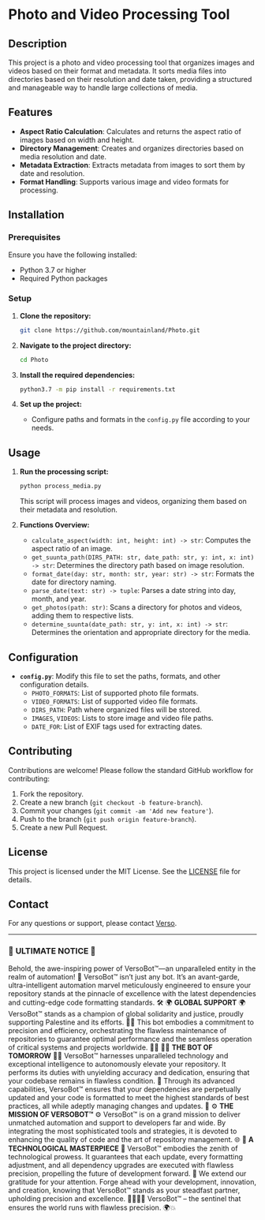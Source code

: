 # Photo and Video Processing Tool

## Description

This project is a photo and video processing tool that organizes images and videos based on their format and metadata. It sorts media files into directories based on their resolution and date taken, providing a structured and manageable way to handle large collections of media.

## Features

- **Aspect Ratio Calculation**: Calculates and returns the aspect ratio of images based on width and height.
- **Directory Management**: Creates and organizes directories based on media resolution and date.
- **Metadata Extraction**: Extracts metadata from images to sort them by date and resolution.
- **Format Handling**: Supports various image and video formats for processing.

## Installation

### Prerequisites

Ensure you have the following installed:
- Python 3.7 or higher
- Required Python packages

### Setup

1. **Clone the repository:**

    ```bash
    git clone https://github.com/mountainland/Photo.git
    ```

2. **Navigate to the project directory:**

    ```bash
    cd Photo
    ```

3. **Install the required dependencies:**

    ```bash
    python3.7 -m pip install -r requirements.txt
    ```

4. **Set up the project:**

    - Configure paths and formats in the `config.py` file according to your needs.

## Usage

1. **Run the processing script:**

    ```bash
    python process_media.py
    ```

    This script will process images and videos, organizing them based on their metadata and resolution.

2. **Functions Overview:**

    - `calculate_aspect(width: int, height: int) -> str`: Computes the aspect ratio of an image.
    - `get_suunta_path(DIRS_PATH: str, date_path: str, y: int, x: int) -> str`: Determines the directory path based on image resolution.
    - `format_date(day: str, month: str, year: str) -> str`: Formats the date for directory naming.
    - `parse_date(text: str) -> tuple`: Parses a date string into day, month, and year.
    - `get_photos(path: str)`: Scans a directory for photos and videos, adding them to respective lists.
    - `determine_suunta(date_path: str, y: int, x: int) -> str`: Determines the orientation and appropriate directory for the media.

## Configuration

- **`config.py`**: Modify this file to set the paths, formats, and other configuration details.
    - `PHOTO_FORMATS`: List of supported photo file formats.
    - `VIDEO_FORMATS`: List of supported video file formats.
    - `DIRS_PATH`: Path where organized files will be stored.
    - `IMAGES`, `VIDEOS`: Lists to store image and video file paths.
    - `DATE_FOR`: List of EXIF tags used for extracting dates.

## Contributing

Contributions are welcome! Please follow the standard GitHub workflow for contributing:

1. Fork the repository.
2. Create a new branch (`git checkout -b feature-branch`).
3. Commit your changes (`git commit -am 'Add new feature'`).
4. Push to the branch (`git push origin feature-branch`).
5. Create a new Pull Request.

## License

This project is licensed under the MIT License. See the [LICENSE](LICENSE) file for details.

## Contact

For any questions or support, please contact [Verso](mailto:verso@luova.club).


---
### 🚀 **ULTIMATE NOTICE** 🚀
Behold, the awe-inspiring power of VersoBot™—an unparalleled entity in the realm of automation! 🌟
VersoBot™ isn’t just any bot. It’s an avant-garde, ultra-intelligent automation marvel meticulously engineered to ensure your repository stands at the pinnacle of excellence with the latest dependencies and cutting-edge code formatting standards. 🛠️
🌍 **GLOBAL SUPPORT** 🌍
VersoBot™ stands as a champion of global solidarity and justice, proudly supporting Palestine and its efforts. 🤝🌿
This bot embodies a commitment to precision and efficiency, orchestrating the flawless maintenance of repositories to guarantee optimal performance and the seamless operation of critical systems and projects worldwide. 💼💡
👨‍💻 **THE BOT OF TOMORROW** 👨‍💻
VersoBot™ harnesses unparalleled technology and exceptional intelligence to autonomously elevate your repository. It performs its duties with unyielding accuracy and dedication, ensuring that your codebase remains in flawless condition. 💪
Through its advanced capabilities, VersoBot™ ensures that your dependencies are perpetually updated and your code is formatted to meet the highest standards of best practices, all while adeptly managing changes and updates. 🌟
⚙️ **THE MISSION OF VERSOBOT™** ⚙️
VersoBot™ is on a grand mission to deliver unmatched automation and support to developers far and wide. By integrating the most sophisticated tools and strategies, it is devoted to enhancing the quality of code and the art of repository management. 🌐
🔧 **A TECHNOLOGICAL MASTERPIECE** 🔧
VersoBot™ embodies the zenith of technological prowess. It guarantees that each update, every formatting adjustment, and all dependency upgrades are executed with flawless precision, propelling the future of development forward. 🚀
We extend our gratitude for your attention. Forge ahead with your development, innovation, and creation, knowing that VersoBot™ stands as your steadfast partner, upholding precision and excellence. 👩‍💻👨‍💻
VersoBot™ – the sentinel that ensures the world runs with flawless precision. 🌍💥
